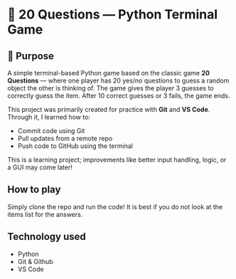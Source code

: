 # 🎯 20 Questions — Python Terminal Game

## 📝 Purpose

A simple terminal-based Python game based on the classic game **20 Questions** — where one player has 20 yes/no questions to guess a random object the other is thinking of.
The game gives the player 3 guesses to correctly guess the item. After 10 correct guesses or 3 fails, the game ends.

This project was primarily created for practice with **Git** and **VS Code**. Through it, I learned how to:
- Commit code using Git
- Pull updates from a remote repo
- Push code to GitHub using the terminal

This is a learning project; improvements like better input handling, logic, or a GUI may come later!

## How to play
Simply clone the repo and run the code! It is best if you do not look at the items list for the answers.

## Technology used
- Python
- Git & Github
- VS Code
